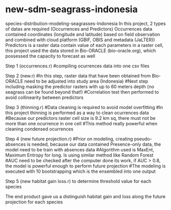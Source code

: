 # new-sdm-seagrass-indonesia

species-distribution-modeling-seagrasses-Indonesia
In this project, 2 types of datas are required (Occurrences and Predictors)
Occurrences data contained coordinates (longitude and latitude) based on field observation and combined with cloud platform (GBIF, OBIS and metadata (JaLTER))
Predictors is a raster data contain value of each parameters in a raster cell, this project used the data stored in Bio-ORACLE (bio-oracle.org), which possessed the capacity to forecast as well

Step 1 (occurrences.r)
#compiling ocurrences data into one csv files

Step 2 (new.r)
#In this step, raster data that have been obtained from Bio-ORACLE need to be adjusted into study area (Indonesia) #Next step including masking the predictor rasters with up to 60 meters depth (no seagrass can be found beyond that!) #Correlation test then performed to avoid collinearity between predictors

Step 3 (thinning.r)
#Data cleaning is required to avoid model overfitting #In this project thinning is performed as a way to clean ocurrences data #Because our predictors raster cell size is 9.2 km sq, there must not be more than one ocurrence in one cell #This method really powerful when cleaning condensed ocurrences

Step 4 (new future projection.r)
#Prior on modeling, creating pseudo-absences is needed, because our data contained Presence-only data, the model need to be train with absences data #Algorithm used is MaxEnt, Maximum Entropy for long. Is using similar method like Random Forest #AUC need to be checked after the computer done its work, if AUC > 0.8, the model is powerful enough to perform future projection #The modeling is executed with 10 bootstrapping which is the ensembled into one output

Step 5 (new habitat gain loss.r)
to determine threshold value for each species

The end product gave us a distinguish habitat gain and loss along the future projection for each species
